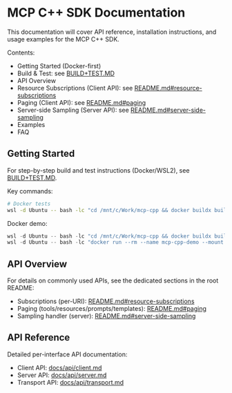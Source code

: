 <!-- SPDX-License-Identifier: MIT -->
# MCP C++ SDK Documentation
 
This documentation will cover API reference, installation instructions, and usage examples for the MCP C++ SDK.
 
Contents:
- Getting Started (Docker-first)
- Build & Test: see [BUILD+TEST.MD](../BUILD+TEST.MD)
- API Overview
- Resource Subscriptions (Client API): see [README.md#resource-subscriptions](../README.md#resource-subscriptions)
 - Paging (Client API): see [README.md#paging](../README.md#paging)
 - Server-side Sampling (Server API): see [README.md#server-side-sampling](../README.md#server-side-sampling)
- Examples
- FAQ
 
## Getting Started
 
For step-by-step build and test instructions (Docker/WSL2), see [BUILD+TEST.MD](../BUILD+TEST.MD).
 
Key commands:
 
```bash
# Docker tests
wsl -d Ubuntu -- bash -lc "cd /mnt/c/Work/mcp-cpp && docker buildx build -f Dockerfile.demo --target test --progress=plain --pull --load -t mcp-cpp-test ."
```
 
Docker demo:
 
```powershell
wsl -d Ubuntu -- bash -lc "cd /mnt/c/Work/mcp-cpp && docker buildx build -f Dockerfile.demo --target demo --progress=plain --pull --load -t mcp-cpp-demo ."
wsl -d Ubuntu -- bash -lc "docker run --rm --name mcp-cpp-demo --mount type=bind,src=/mnt/c/Work/mcp-cpp,dst=/work mcp-cpp-demo"
``` 

## API Overview

For details on commonly used APIs, see the dedicated sections in the root README:
- Subscriptions (per-URI): [README.md#resource-subscriptions](../README.md#resource-subscriptions)
- Paging (tools/resources/prompts/templates): [README.md#paging](../README.md#paging)
- Sampling handler (server): [README.md#server-side-sampling](../README.md#server-side-sampling)

## API Reference

Detailed per-interface API documentation:
- Client API: [docs/api/client.md](./api/client.md)
- Server API: [docs/api/server.md](./api/server.md)
- Transport API: [docs/api/transport.md](./api/transport.md)
